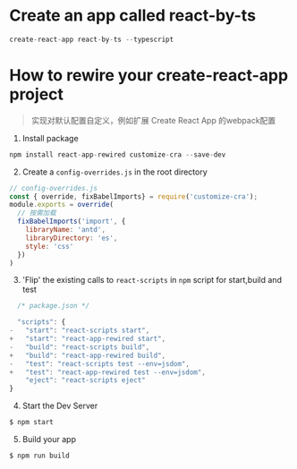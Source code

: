 # Create an app called react-by-ts
```js
create-react-app react-by-ts --typescript
```
# How to rewire your create-react-app project
> 实现对默认配置自定义，例如扩展 Create React App 的webpack配置
1. Install package
```js
npm install react-app-rewired customize-cra --save-dev
```
2. Create a `config-overrides.js` in the root directory
```js
// config-overrides.js
const { override, fixBabelImports} = require('customize-cra');
module.exports = override(
  // 按需加载
  fixBabelImports('import', {
    libraryName: 'antd',
    libraryDirectory: 'es',
    style: 'css'
  })
)
```
3. 'Flip' the existing calls to `react-scripts` in `npm` script for start,build and test
```js
  /* package.json */

  "scripts": {
-   "start": "react-scripts start",
+   "start": "react-app-rewired start",
-   "build": "react-scripts build",
+   "build": "react-app-rewired build",
-   "test": "react-scripts test --env=jsdom",
+   "test": "react-app-rewired test --env=jsdom",
    "eject": "react-scripts eject"
}
```
4. Start the Dev Server
```js
$ npm start
```
5. Build your app
```js
$ npm run build
```